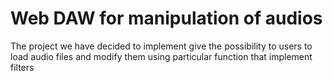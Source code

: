 # Web DAW for manipulation of audios
 The project we have decided to implement give the possibility to users to load audio files and modify them using particular function that implement filters 
